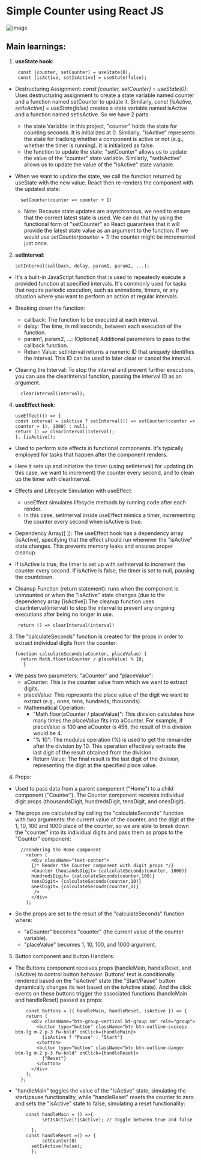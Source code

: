 # Simple Counter using React JS

![image](https://github.com/LourInf/LourInf-Simple-Counter/assets/117685514/2049aa7e-d33f-43e0-8d7a-08172bf2978b)


## Main learnings:

1. **useState hook**:

        const [counter, setCounter] = useState(0);
        const [isActive, setIsActive] = useState(false);
- Destructuring Assignment: _const [counter, setCounter] = useState(0)_: Uses destructuring assignment to create a state variable named counter and a function named setCounter to update it. Similarly, _const [isActive, setIsActive] = useState(false)_ creates a state variable named isActive and a function named setIsActive. So we have 2 parts:
    - the state Variable: in this project, "counter" holds the state for counting seconds. It is initialized at 0. Similarly, "isActive" represents the state for tracking whether a component is active or not (e.g., whether the timer is running). It is initialized as false.
    - the function to update the state: "setCounter" allows us to update the value of the "counter" state variable. Similarly, "setIsActive" allows us to update the value of the "isActive" state variable.
- When we want to update the state, we call the function returned by useState with the new value. React then re-renders the component with the updated state:

        setCounter(counter => counter + 1)

    - Note: Because state updates are asynchronous, we need to ensure that the correct latest state is used. We can do that by using the functional form of "setCounter" so React guarantees that it will provide the latest state value as an argument to the function. If we would use _setCounter(counter + 1)_ the counter might be incremented just once.
      
2. **setInterval**:

       setInterval(callback, delay, param1, param2, ...);
- It's a built-in JavaScript function that is used to repeatedly execute a provided function at specified intervals. It's commonly used for tasks that require periodic execution, such as animations, timers, or any situation where you want to perform an action at regular intervals.
- Breaking down the function:
    - callback: The function to be executed at each interval.
    - delay: The time, in milliseconds, between each execution of the function.
    - param1, param2, ...: (Optional) Additional parameters to pass to the callback function.
    - Return Value: setInterval returns a numeric ID that uniquely identifies the interval. This ID can be used to later clear or cancel the interval.
- Clearing the Interval: To stop the interval and prevent further executions, you can use the clearInterval function, passing the interval ID as an argument.

        clearInterval(interval);
   
4. **useEffect hook**:

       useEffect(() => {
	   const interval = isActive ? setInterval(() => setCounter(counter => counter + 1), 1000) : null;
	   return () => clearInterval(interval);
       }, [isActive]);

- Used to perform side effects in functional components. It's typically employed for tasks that happen after the component renders.
- Here it sets up and initiatize the timer (using setInterval) for updating (in this case, we want to increment) the counter every second, and to clean up the timer with clearInterval.
- Effects and Lifecycle Simulation with useEffect:
    - useEffect simulates lifecycle methods by running code after each render.
    - In this case, setInterval inside useEffect mimics a timer, incrementing the counter every second when isActive is true.
- Dependency Array([ ]): The useEffect hook has a dependency array [isActive], specifying that the effect should run whenever the "isActive" state changes. This prevents memory leaks and ensures proper cleanup.
- If isActive is true, the timer is set up with setInterval to increment the counter every second. If isActive is false, the timer is set to null, pausing the countdown.
- Cleanup Function (return statement): runs when the component is unmounted or when the "isActive" state changes (due to the dependency array [isActive]).The cleanup function uses clearInterval(interval) to stop the interval to prevent any ongoing executions after being no longer in use.

       return () => clearInterval(interval)


3. The "calculateSeconds" function is created for the props in order to extract individual digits from the counter:
   
       function calculateSeconds(aCounter, placeValue) {
         return Math.floor(aCounter / placeValue) % 10;
          }
   
- We pass two parameters: "aCounter" and "placeValue":
    - aCounter: This is the counter value from which we want to extract digits.
    - placeValue: This represents the place value of the digit we want to extract (e.g., ones, tens, hundreds, thousands).
    - Mathematical Operation:
        - "Math.floor(aCounter / placeValue)": This division calculates how many times the placeValue fits into aCounter. For example, if placeValue is 100 and aCounter is 456, the result of this division would be 4.
        - "% 10": The modulus operation (%) is used to get the remainder after the division by 10. This operation effectively extracts the last digit of the result obtained from the division.
        - Return Value: The final result is the last digit of the division, representing the digit at the specified place value.
      
  
4. Props:
- Used to pass data from a parent component ("Home") to a child component ("Counter"). The Counter component receives individual digit props (thousandsDigit, hundredsDigit, tensDigit, and onesDigit).
- The props are calculated by calling the "calculateSeconds" function with two arguments: the current value of the counter, and the digit at the 1, 10, 100 and 1000 place of the counter, so we are able to break down the "counter" into its individual digits and pass them as props to the "Counter" component:

        //rendering the Home component
          return (
            <div className="text-center">
      		{/* Render the Counter component with digit props */}
      		<Counter thousandsDigit= {calculateSeconds(counter, 1000)}
      		hundredsDigit= {calculateSeconds(counter,100)}
      		tensDigit= {calculateSeconds(counter,10)}
      		onesDigit= {calculateSeconds(counter,1)}
             />
            </div>
          );
      
- So the props are set to the result of the "calculateSeconds" function where:
    - "aCounter" becomes "counter" (the current value of the counter variable).
    - "placeValue" becomes 1, 10, 100, and 1000 argument. 

5. Button component and button Handlers:
- The Buttons component receives props (handleMain, handleReset, and isActive) to control button behavior. Buttons' text is conditionally rendered based on the "isActive" state (the "Start/Pause" button dynamically changes its text based on the isActive state). And the click events on these buttons trigger the associated functions (handleMain and handleReset) passed as props:

          const Buttons = ({ handleMain, handleReset, isActive }) => {
          return (
            <div className="btn-group-vertical bt-group sm" role="group">
              <button type="button" className="btn btn-outline-success btn-lg m-2 p-3 fw-bold" onClick={handleMain}>
                {isActive ? "Pause" : "Start"}
              </button>
              <button type="button" className="btn btn-outline-danger btn-lg m-2 p-3 fw-bold" onClick={handleReset}>
                {"Reset"}
              </button>
            </div>
          );
        };

- "handleMain" toggles the value of the "isActive" state, simulating the start/pause functionality, while "handleReset" resets the counter to zero and sets the "isActive" state to false, simulating a reset functionality:

          const handleMain = () =>{
                setIsActive(!isActive); // Toggle between true and false
        
        	};
          const handleReset =() => {
                setCounter(0)
        	setIsActive(false);
        	};
